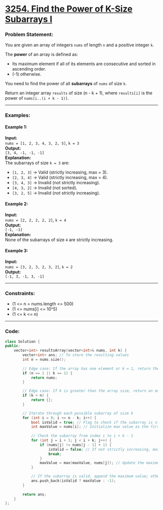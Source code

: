 # [3254. Find the Power of K-Size Subarrays I](https://leetcode.com/problems/find-the-power-of-k-size-subarrays-i/)

### Problem Statement:
You are given an array of integers `nums` of length `n` and a positive integer `k`.

The **power** of an array is defined as:
- Its maximum element if all of its elements are consecutive and sorted in ascending order.
- \(-1\) otherwise.

You need to find the power of all **subarrays** of `nums` of size `k`.

Return an integer array `results` of size \(n - k + 1\), where `results[i]` is the power of `nums[i..(i + k - 1)]`.

---

### Examples:

#### Example 1:
**Input:**  
`nums = [1, 2, 3, 4, 3, 2, 5]`, `k = 3`  
**Output:**  
`[3, 4, -1, -1, -1]`  
**Explanation:**  
The subarrays of size `k = 3` are:  
- `[1, 2, 3]` → Valid (strictly increasing, max = 3).  
- `[2, 3, 4]` → Valid (strictly increasing, max = 4).  
- `[3, 4, 3]` → Invalid (not strictly increasing).  
- `[4, 3, 2]` → Invalid (not sorted).  
- `[3, 2, 5]` → Invalid (not strictly increasing).  

#### Example 2:
**Input:**  
`nums = [2, 2, 2, 2, 2]`, `k = 4`  
**Output:**  
`[-1, -1]`  
**Explanation:**  
None of the subarrays of size `4` are strictly increasing.

#### Example 3:
**Input:**  
`nums = [3, 2, 3, 2, 3, 2]`, `k = 2`  
**Output:**  
`[-1, 3, -1, 3, -1]`  

---

### Constraints:
- (1 <= n = nums.length <= 500)
- (1 <= nums[i] <= 10^5)
- (1 <= k <= n)

---

### Code:

```cpp
class Solution {
public:
    vector<int> resultsArray(vector<int>& nums, int k) {
        vector<int> ans; // To store the resulting values
        int n = nums.size();
        
        // Edge case: If the array has one element or k = 1, return the array itself
        if (n == 1 || k == 1) {
            return nums;
        }

        // Edge case: If k is greater than the array size, return an empty result
        if (k > n) {
            return {};
        }

        // Iterate through each possible subarray of size k
        for (int i = 0; i <= n - k; i++) {
            bool isValid = true; // Flag to check if the subarray is strictly increasing
            int maxValue = nums[i]; // Initialize max value as the first element of the subarray
            
            // Check the subarray from index i to i + k - 1
            for (int j = i + 1; j < i + k; j++) {
                if (nums[j] != nums[j - 1] + 1) {
                    isValid = false; // If not strictly increasing, mark as invalid
                    break;
                }
                maxValue = max(maxValue, nums[j]); // Update the maximum value
            }

            // If the subarray is valid, append the maximum value; otherwise, append -1
            ans.push_back(isValid ? maxValue : -1);
        }
        
        return ans;
    }
};
